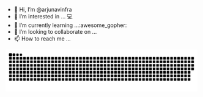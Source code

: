 - 👋 Hi, I’m @arjunavinfra
- 👀 I’m interested in ... :computer:
- 🌱 I’m currently learning ...:awesome_gopher:
- 💞️ I’m looking to collaborate on ...
- 📫 How to reach me ...

<!---
arjunavinfra/arjunavinfra is a ✨ special ✨ repository because its `README.md` (this file) appears on your GitHub profile.
You can click the Preview link to take a look at your changes.
--->

<a href="https://github.com/tomondre"><img src="github-contribution-grid-snake.svg"></a>
